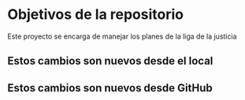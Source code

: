 # Objetivos de la repositorio

Este proyecto se encarga de manejar los planes de la liga de la justicia

## Estos cambios son nuevos desde el local
## Estos cambios son nuevos desde GitHub
